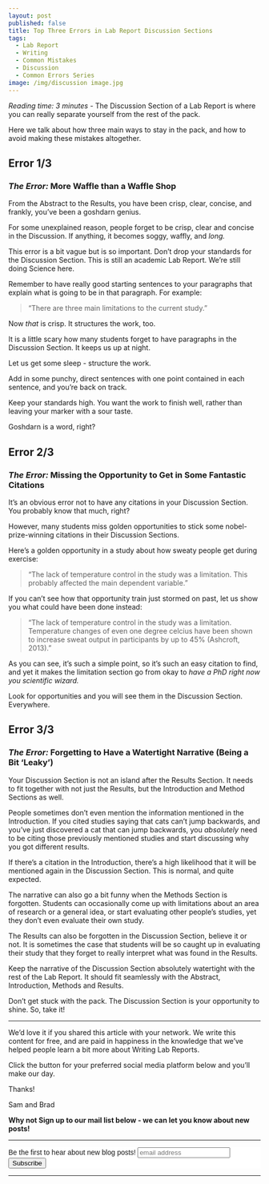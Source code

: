 ```yaml
---
layout: post
published: false
title: Top Three Errors in Lab Report Discussion Sections
tags:
  - Lab Report
  - Writing
  - Common Mistakes
  - Discussion
  - Common Errors Series
image: /img/discussion image.jpg
---
```

_Reading time: 3 minutes_ - The Discussion Section of a Lab Report is where you can really separate yourself from the rest of the pack. 

Here we talk about how three main ways to stay in the pack, and how to avoid making these mistakes altogether.


 
## **Error 1/3**
### *The Error:* More Waffle than a Waffle Shop
 
From the Abstract to the Results, you have been crisp, clear, concise, and frankly, you’ve been a goshdarn genius.

For some unexplained reason, people forget to be crisp, clear and concise in the Discussion. If anything, it becomes soggy, waffly, and _long._

This error is a bit vague but is so important. Don’t drop your standards for the Discussion Section. This is still an academic Lab Report. We’re still doing Science here.

Remember to have really good starting sentences to your paragraphs that explain what is going to be in that paragraph. For example:

> “There are three main limitations to the current study.”

Now _that_ is crisp. It structures the work, too.

It is a little scary how many students forget to have paragraphs in the Discussion Section. It keeps us up at night.

Let us get some sleep - structure the work.

Add in some punchy, direct sentences with one point contained in each sentence, and you’re back on track.

Keep your standards high. You want the work to finish well, rather than leaving your marker with a sour taste. 

Goshdarn is a word, right?


 
## **Error 2/3**
### *The Error:* Missing the Opportunity to Get in Some Fantastic Citations
 
It’s an obvious error not to have any citations in your Discussion Section. You probably know that much, right?

However, many students miss golden opportunities to stick some nobel-prize-winning citations in their Discussion Sections. 

Here’s a golden opportunity in a study about how sweaty people get during exercise:

> “The lack of temperature control in the study was a limitation. This probably affected the main dependent variable.”

If you can’t see how that opportunity train just stormed on past, let us show you what could have been done instead:

> “The lack of temperature control in the study was a limitation. Temperature changes of even one degree celcius have been shown to increase sweat output in participants by up to 45% (Ashcroft, 2013).”

As you can see, it’s such a simple point, so it’s such an easy citation to find, and yet it makes the limitation section go from okay to _have a PhD right now you scientific wizard._

Look for opportunities and you will see them in the Discussion Section. Everywhere.

 
## **Error 3/3**
### *The Error:* Forgetting to Have a Watertight Narrative (Being a Bit ‘Leaky’)
 
Your Discussion Section is not an island after the Results Section. It needs to fit together with not just the Results, but the Introduction and Method Sections as well.

People sometimes don’t even mention the information mentioned in the Introduction. If you cited studies saying that cats can’t jump backwards, and you’ve just discovered a cat that can jump backwards, you _absolutely_ need to be citing those previously mentioned studies and start discussing why you got different results.

If there’s a citation in the Introduction, there’s a high likelihood that it will be mentioned again in the Discussion Section. This is normal, and quite expected.

The narrative can also go a bit funny when the Methods Section is forgotten. Students can occasionally come up with limitations about an area of research or a general idea, or start evaluating other people’s studies, yet they don’t even evaluate their own study.

The Results can also be forgotten in the Discussion Section, believe it or not. It is sometimes the case that students will be so caught up in evaluating their study that they forget to really interpret what was found in the Results.

Keep the narrative of the Discussion Section absolutely watertight with the rest of the Lab Report. It should fit seamlessly with the Abstract, Introduction, Methods and Results.


Don’t get stuck with the pack. The Discussion Section is your opportunity to shine. So, take it!





--- 

We’d love it if you shared this article with your network. We write this content for free, and are paid in happiness in the knowledge that we’ve helped people learn a bit more about Writing Lab Reports.

Click the button for your preferred social media platform below and you’ll make our day.

Thanks!

Sam and Brad

 
**Why not Sign up to our mail list below - we can let you know about new posts!**

---

<!-- Begin Mailchimp Signup Form -->
<link href="//cdn-images.mailchimp.com/embedcode/horizontal-slim-10_7.css" rel="stylesheet" type="text/css">
<style type="text/css">
	#mc_embed_signup{background:#fff; clear:left; font:14px Helvetica,Arial,sans-serif; width:100%;}
	/* Add your own Mailchimp form style overrides in your site stylesheet or in this style block.
	   We recommend moving this block and the preceding CSS link to the HEAD of your HTML file. */
</style>
<div id="mc_embed_signup">
<form action="https://Org.us20.list-manage.com/subscribe/post?u=7d4ac3d81a475c6d44aa19c58&amp;id=6ef2deec11" method="post" id="mc-embedded-subscribe-form" name="mc-embedded-subscribe-form" class="validate" target="_blank" novalidate>
    <div id="mc_embed_signup_scroll">
	<label for="mce-EMAIL">Be the first to hear about new blog posts!</label>
	<input type="email" value="" name="EMAIL" class="email" id="mce-EMAIL" placeholder="email address" required>
    <!-- real people should not fill this in and expect good things - do not remove this or risk form bot signups-->
    <div style="position: absolute; left: -5000px;" aria-hidden="true"><input type="text" name="b_7d4ac3d81a475c6d44aa19c58_6ef2deec11" tabindex="-1" value=""></div>
    <div class="clear"><input type="submit" value="Subscribe" name="subscribe" id="mc-embedded-subscribe" class="button"></div>
    </div>
</form>
</div>

<!--End mc_embed_signup-->

---